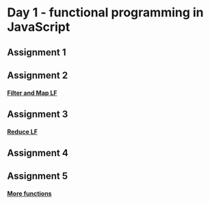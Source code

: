 # Day 1 - functional programming in JavaScript

## Assignment 1

## Assignment 2
#### [Filter and Map LF](http://jsbin.com/wudefe/65/edit?js,console)

## Assignment 3
#### [Reduce LF](https://jsbin.com/navife/16/edit?js,console)

## Assignment 4

## Assignment 5
#### [More functions](http://jsbin.com/qaxiha/7/edit?js,console)
